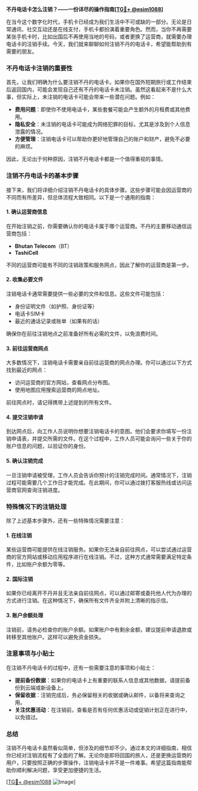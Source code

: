 **不丹电话卡怎么注销？——一份详尽的操作指南[[TG💪+ @esim1088](https://t.me/s/esim1088)]**

在当今这个数字化时代，手机卡已经成为我们生活中不可或缺的一部分。无论是日常通讯、社交互动还是在线支付，手机卡都扮演着重要角色。然而，当你不再需要某张手机卡时，比如出国后不再使用当地的号码，或者更换了运营商，就需要办理电话卡的注销手续。今天，我们就来聊聊如何注销不丹的电话卡，希望能帮助到有需要的朋友。

### 不丹电话卡注销的重要性

首先，让我们明确为什么要注销不丹的电话卡。如果你在国外短期旅行或工作结束后返回国内，可能会发现自己还有不丹的电话卡未注销。虽然这看起来不是什么大事，但实际上，未注销的电话卡可能会带来一些潜在问题。例如：

- **费用问题**：即使你不使用电话卡，某些套餐可能会产生额外的月租费或其他费用。
- **隐私安全**：未注销的电话卡可能成为网络犯罪的目标，尤其是涉及到个人信息泄露的情况。
- **方便管理**：注销电话卡可以帮助你更好地管理自己的账户和财产，避免不必要的麻烦。

因此，无论出于何种原因，注销不丹电话卡都是一个值得重视的事情。

### 注销不丹电话卡的基本步骤

接下来，我们将详细介绍注销不丹电话卡的具体步骤。这些步骤可能会因运营商的不同而有所差异，但总体流程大致相同。以下是一个通用的指南：

#### 1. 确认运营商信息

在开始注销之前，你需要确认你的电话卡属于哪个运营商。不丹的主要移动通信运营商包括：

- **Bhutan Telecom**（BT）
- **TashiCell**

不同的运营商可能有不同的注销政策和服务网点，因此了解你的运营商是第一步。

#### 2. 收集必要文件

注销电话卡通常需要提供一些必要的文件和信息。这些文件可能包括：

- 身份证明文件（如护照、身份证等）
- 电话卡SIM卡
- 最近的通话记录或账单（如果有的话）

确保你在前往注销地点之前准备好所有必需的文件，以免浪费时间。

#### 3. 前往运营商网点

大多数情况下，注销电话卡需要亲自前往运营商的网点办理。你可以通过以下方式找到最近的网点：

- 访问运营商的官方网站，查看网点分布图。
- 使用地图应用搜索运营商的网点地址。

前往网点时，请记得携带上述提到的所有文件。

#### 4. 提交注销申请

到达网点后，向工作人员说明你想要注销电话卡的意图。他们会要求你填写一份注销申请表，并提交所需的文件。在这个过程中，工作人员可能会询问一些关于你的账户信息的问题，以验证你的身份。

#### 5. 确认注销完成

一旦注销申请被受理，工作人员会告诉你预计的注销完成时间。通常情况下，注销过程可能需要几个工作日才能完成。在此期间，你可以通过拨打客服热线或访问运营商官网查询注销进度。

### 特殊情况下的注销处理

除了上述基本步骤外，还有一些特殊情况需要注意：

#### 1. 在线注销

某些运营商可能提供在线注销服务。如果你无法亲自前往网点，可以尝试通过运营商的官方网站或移动应用程序进行在线注销。不过，这种方式通常需要满足特定条件，比如账户余额为零等。

#### 2. 国际注销

如果你已经离开不丹并且无法亲自前往网点，可以通过邮寄或委托他人代为办理的方式进行注销。在这种情况下，确保所有文件齐全并附上清晰的指示信。

#### 3. 账户余额处理

注销前，请务必检查你的账户余额。如果账户中有剩余金额，建议提前申请退款或转移至其他账户。这样可以避免资金损失。

### 注意事项与小贴士

在注销不丹电话卡的过程中，还有一些需要注意的事项和小贴士：

- **提前备份数据**：如果你的电话卡上有重要的联系人信息或其他数据，请提前备份到云端或新设备上。
- **保留收据**：注销完成后，务必保留相关的收据或确认邮件，以备将来查询之用。
- **关注优惠活动**：在注销前，查看是否有任何优惠活动或促销计划正在进行中，以免错过。

### 总结

注销不丹电话卡虽然看似简单，但涉及的细节却不少。通过本文的详细指南，相信你已经对注销流程有了全面的了解。无论你是即将回国的旅人，还是更换运营商的用户，只要按照正确的步骤操作，注销电话卡并不是一件难事。希望这篇指南能帮助你顺利解决问题，享受更加便捷的生活。

[[TG💪+ @esim1088](https://t.me/s/esim1088) ![Image](https://i.postimg.cc/4NQfJmqS/Snipaste-2025-05-13-00-14-12.png)]